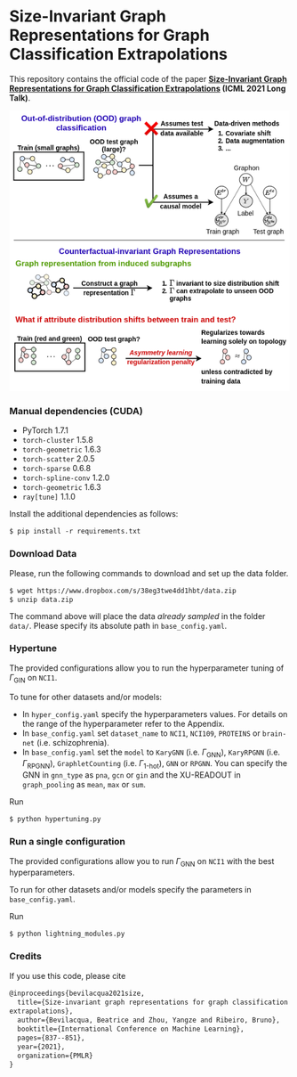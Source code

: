 # Size-Invariant Graph Representations for Graph Classification Extrapolations

This repository contains the official code of the paper
**[Size-Invariant Graph Representations for Graph Classification Extrapolations](https://arxiv.org/abs/2103.05045) (ICML 2021 Long Talk)**.

<p align="center">
<img src=./camera-ready-fig-600x600.png>
</p>


### Manual dependencies (CUDA)
- PyTorch 1.7.1
- `torch-cluster` 1.5.8
- `torch-geometric` 1.6.3
- `torch-scatter` 2.0.5
- `torch-sparse` 0.6.8
- `torch-spline-conv` 1.2.0
- `torch-geometric` 1.6.3
- `ray[tune]` 1.1.0

Install the additional dependencies
as follows:

```shell
$ pip install -r requirements.txt
```

### Download Data
Please, run the following commands to download and set up the data folder.

```shell
$ wget https://www.dropbox.com/s/38eg3twe4dd1hbt/data.zip
$ unzip data.zip
```

The command above will place the data _already sampled_ in the folder `data/`.
Please specify its absolute path in `base_config.yaml`.

### Hypertune
The provided configurations allow you to run the hyperparameter tuning of $\Gamma_\text{GIN}$ on `NCI1`.

To tune for other datasets and/or models:
- In `hyper_config.yaml` specify the hyperparameters values. For details on the range of the hyperparameter refer to the Appendix.
- In `base_config.yaml` set `dataset_name` to `NCI1`, `NCI109`, `PROTEINS` or `brain-net` (i.e. schizophrenia).
- In `base_config.yaml` set the `model` to `KaryGNN` (i.e. $\Gamma_\text{GNN}$), `KaryRPGNN` (i.e. $\Gamma_\text{RPGNN}$), `GraphletCounting` (i.e. $\Gamma_\text{1-hot}$), `GNN` or `RPGNN`. You can specify the GNN in `gnn_type` as `pna`, `gcn` or `gin` and the XU-READOUT in `graph_pooling`
as `mean`, `max` or `sum`.

Run
```shell
$ python hypertuning.py
```


### Run a single configuration
The provided configurations allow you to run $\Gamma_\text{GNN}$ on `NCI1` with the best hyperparameters.

To run for other datasets and/or models specify the parameters
in `base_config.yaml`.

Run
```shell
$ python lightning_modules.py
```

### Credits

If you use this code, please cite

```
@inproceedings{bevilacqua2021size,
  title={Size-invariant graph representations for graph classification extrapolations},
  author={Bevilacqua, Beatrice and Zhou, Yangze and Ribeiro, Bruno},
  booktitle={International Conference on Machine Learning},
  pages={837--851},
  year={2021},
  organization={PMLR}
}
```
